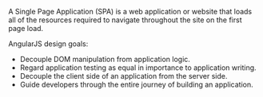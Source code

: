 A Single Page Application (SPA) is a web application or website that loads all of the resources required to navigate throughout the site on the first page load. 

AngularJS design goals:

* Decouple DOM manipulation from application logic.
* Regard application testing as equal in importance to application writing.
* Decouple the client side of an application from the server side.
* Guide developers through the entire journey of building an application.
